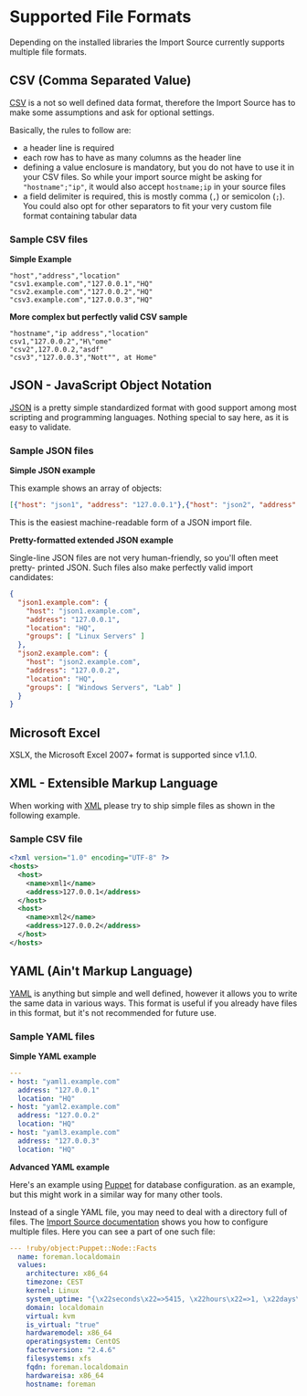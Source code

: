 # <a id="fileshipper-file-formats"></a> Supported File Formats

Depending on the installed libraries the Import Source currently supports
multiple file formats.



## <a id="fileshipper-csv-format"></a> CSV (Comma Separated Value)

[CSV](https://en.wikipedia.org/wiki/Comma-separated_values) is a not so well
defined data format, therefore the Import Source has to make some assumptions
and ask for optional settings.

Basically, the rules to follow are:

* a header line is required
* each row has to have as many columns as the header line
* defining a value enclosure is mandatory, but you do not have to use it in your
  CSV files. So while your import source might be asking for `"hostname";"ip"`,
  it would also accept `hostname;ip` in your source files
* a field delimiter is required, this is mostly comma (`,`) or semicolon (`;`).
  You could also opt for other separators to fit your very custom file format
  containing tabular data



### <a id="fileshipper-csv-format-samples"></a> Sample CSV files


**Simple Example**
```csv
"host","address","location"
"csv1.example.com","127.0.0.1","HQ"
"csv2.example.com","127.0.0.2","HQ"
"csv3.example.com","127.0.0.3","HQ"
```


**More complex but perfectly valid CSV sample**

```csv
"hostname","ip address","location"
csv1,"127.0.0.2","H\"ome"
"csv2",127.0.0.2,"asdf"
"csv3","127.0.0.3","Nott"", at Home"
```



## <a id="fileshipper-json-format"></a> JSON - JavaScript Object Notation

[JSON](https://en.wikipedia.org/wiki/JSON) is a pretty simple standardized format
with good support among most scripting and programming languages. Nothing special
to say here, as it is easy to validate.



### <a id="fileshipper-json-format-samples"></a> Sample JSON files


**Simple JSON example**

This example shows an array of objects:

```json
[{"host": "json1", "address": "127.0.0.1"},{"host": "json2", "address": "127.0.0.2"}]
```

This is the easiest machine-readable form of a JSON import file.


**Pretty-formatted extended JSON example**

Single-line JSON files are not very human-friendly, so you'll often meet pretty-
printed JSON.  Such files also make perfectly valid import candidates:

```json
{
  "json1.example.com": {
    "host": "json1.example.com",
    "address": "127.0.0.1",
    "location": "HQ",
    "groups": [ "Linux Servers" ]
  },
  "json2.example.com": {
    "host": "json2.example.com",
    "address": "127.0.0.2",
    "location": "HQ",
    "groups": [ "Windows Servers", "Lab" ]
  }
}
```

Microsoft Excel
---------------

XSLX, the Microsoft Excel 2007+ format is supported since v1.1.0.



## <a id="fileshipper-xml-format"></a> XML - Extensible Markup Language

When working with [XML](https://en.wikipedia.org/wiki/XML) please try to ship
simple files as shown in the following example.



### <a id="fileshipper-xml-format-samples"></a> Sample CSV file

```xml
<?xml version="1.0" encoding="UTF-8" ?> 
<hosts>
  <host>
    <name>xml1</name>
    <address>127.0.0.1</address>
  </host>
  <host>
    <name>xml2</name>
    <address>127.0.0.2</address>
  </host>
</hosts>
```



## <a id="fileshipper-xml-format"></a> YAML (Ain't Markup Language)

[YAML](https://en.wikipedia.org/wiki/YAML) is anything but simple and well defined,
however it allows you to write the same data in various ways.  This format is useful
if you already have files in this format, but it's not recommended for future use.



### <a id="fileshipper-yaml-format-samples"></a> Sample YAML files

**Simple YAML example**

```yaml
---
- host: "yaml1.example.com"
  address: "127.0.0.1"
  location: "HQ"
- host: "yaml2.example.com"
  address: "127.0.0.2"
  location: "HQ"
- host: "yaml3.example.com"
  address: "127.0.0.3"
  location: "HQ"
```


**Advanced YAML example**

Here's an example using [Puppet](https://puppet.com/) for database configuration.
as an example, but this might work in a similar way for many other tools.

Instead of a single YAML file, you may need to deal with a directory full of files.
The [Import Source documentation](03-ImportSource.md#fileshipper-file") shows you
how to configure multiple files.  Here you can see a part of one such file:

```yaml
--- !ruby/object:Puppet::Node::Facts
  name: foreman.localdomain
  values: 
    architecture: x86_64
    timezone: CEST
    kernel: Linux
    system_uptime: "{\x22seconds\x22=>5415, \x22hours\x22=>1, \x22days\x22=>0, \x22uptime\x22=>\x221:30 hours\x22}"
    domain: localdomain
    virtual: kvm
    is_virtual: "true"
    hardwaremodel: x86_64
    operatingsystem: CentOS
    facterversion: "2.4.6"
    filesystems: xfs
    fqdn: foreman.localdomain
    hardwareisa: x86_64
    hostname: foreman
```
